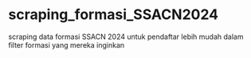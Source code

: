 # scraping_formasi_SSACN2024
scraping data formasi SSACN 2024 untuk pendaftar lebih mudah dalam filter formasi yang mereka inginkan
